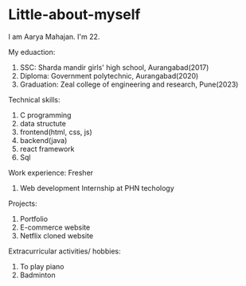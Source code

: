 # Little-about-myself
I am Aarya Mahajan.
I'm 22.

My eduaction:
1. SSC: Sharda mandir girls' high school, Aurangabad(2017)
2. Diploma: Government polytechnic, Aurangabad(2020)
3. Graduation: Zeal college of engineering and research, Pune(2023)

Technical skills:
1. C programming
2. data structute
3. frontend(html, css, js)
4. backend(java)
5. react framework
6. Sql

Work experience:
Fresher
1. Web development Internship at PHN techology

Projects:
1. Portfolio
2. E-commerce website
3. Netflix cloned website

Extracurricular activities/ hobbies:
1. To play piano
2. Badminton
